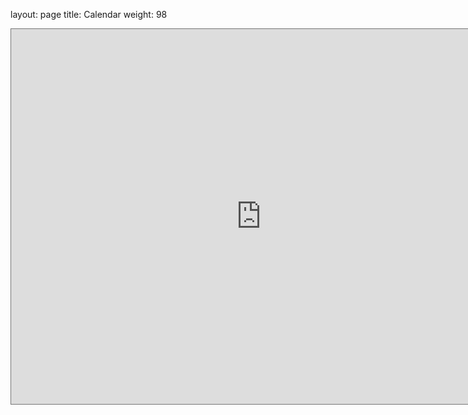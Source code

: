 layout: page
title: Calendar
weight: 98

<iframe src="https://calendar.google.com/calendar/embed?height=600&wkst=1&bgcolor=%23ffffff&ctz=Europe%2FAmsterdam&showCalendars=0&showPrint=0&showTabs=1&showTitle=1&showNav=1&showDate=1&showTz=1&src=Y184ODNwc20wa2gzbmlkZHJrYWJxMHUxYXNjOEBncm91cC5jYWxlbmRhci5nb29nbGUuY29t&color=%23C0CA33" style="border:solid 1px #777" width="800" height="600" frameborder="0" scrolling="no"></iframe>
